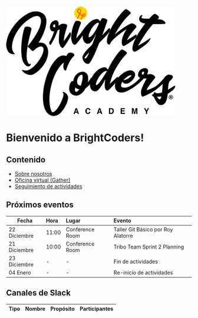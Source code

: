 ![Brightcoders logo](img/logo-bc.png)

# Bienvenido a BrightCoders!

## Contenido
- [Sobre nosotros](https://github.com/bright-coders/commons/tree/master/topics/about)
- [Oficina virtual (Gather)](https://gather.town/app/9eaLflBZw2S0ZfN1/BrightCodersU)
- [Seguimiento de actividades](https://github.com/bright-coders/commons/projects/1)

## Próximos eventos

| Fecha   | Hora | Lugar | Evento |
|---------|:-----|:------|:-------|
| 22 Diciembre | 11:00 | Conference Room | Taller Git Básico por Roy Alatorre |
| 21 Diciembre | 10:00 | Conference Room | Tribo Team Sprint 2 Planning | 
| 23 Diciembre | - | - | Fin de actividades | 
| 04 Enero  | - | - | Re-inicio de actividades | 

## Canales de Slack


| Tipo   | Nombre | Propósito | Participantes |
|---------|:-----|:------|:-------|
